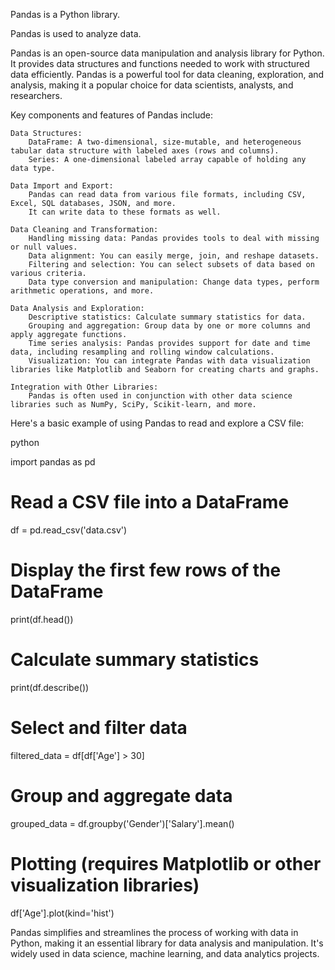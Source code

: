 Pandas is a Python library.

Pandas is used to analyze data.

Pandas is an open-source data manipulation and analysis library for Python. It provides data structures and functions needed to work with structured data efficiently. Pandas is a powerful tool for data cleaning, exploration, and analysis, making it a popular choice for data scientists, analysts, and researchers.

Key components and features of Pandas include:

    Data Structures:
        DataFrame: A two-dimensional, size-mutable, and heterogeneous tabular data structure with labeled axes (rows and columns).
        Series: A one-dimensional labeled array capable of holding any data type.

    Data Import and Export:
        Pandas can read data from various file formats, including CSV, Excel, SQL databases, JSON, and more.
        It can write data to these formats as well.

    Data Cleaning and Transformation:
        Handling missing data: Pandas provides tools to deal with missing or null values.
        Data alignment: You can easily merge, join, and reshape datasets.
        Filtering and selection: You can select subsets of data based on various criteria.
        Data type conversion and manipulation: Change data types, perform arithmetic operations, and more.

    Data Analysis and Exploration:
        Descriptive statistics: Calculate summary statistics for data.
        Grouping and aggregation: Group data by one or more columns and apply aggregate functions.
        Time series analysis: Pandas provides support for date and time data, including resampling and rolling window calculations.
        Visualization: You can integrate Pandas with data visualization libraries like Matplotlib and Seaborn for creating charts and graphs.

    Integration with Other Libraries:
        Pandas is often used in conjunction with other data science libraries such as NumPy, SciPy, Scikit-learn, and more.

Here's a basic example of using Pandas to read and explore a CSV file:

python

import pandas as pd

# Read a CSV file into a DataFrame
df = pd.read_csv('data.csv')

# Display the first few rows of the DataFrame
print(df.head())

# Calculate summary statistics
print(df.describe())

# Select and filter data
filtered_data = df[df['Age'] > 30]

# Group and aggregate data
grouped_data = df.groupby('Gender')['Salary'].mean()

# Plotting (requires Matplotlib or other visualization libraries)
df['Age'].plot(kind='hist')

Pandas simplifies and streamlines the process of working with data in Python, making it an essential library for data analysis and manipulation. It's widely used in data science, machine learning, and data analytics projects.

